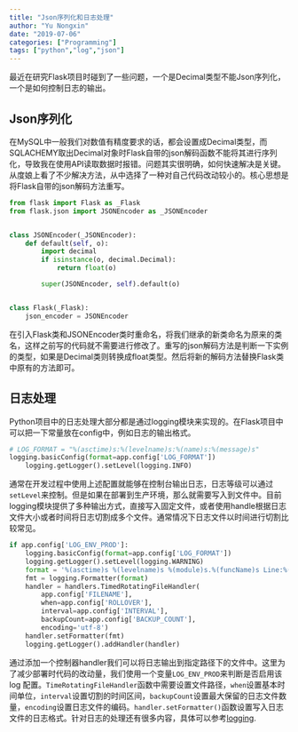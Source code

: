 ```yaml
---
title: "Json序列化和日志处理"
author: "Yu Nongxin"
date: "2019-07-06"
categories: ["Programming"]
tags: ["python","log","json"]
---
```

最近在研究Flask项目时碰到了一些问题，一个是Decimal类型不能Json序列化，一个是如何控制日志的输出。
<!--more-->

## Json序列化

在MySQL中一般我们对数值有精度要求的话，都会设置成Decimal类型，而SQLACHEMY取出Decimal对象时Flask自带的json解码函数不能将其进行序列化，导致我在使用API读取数据时报错。问题其实很明确，如何快速解决是关键。从度娘上看了不少解决方法，从中选择了一种对自己代码改动较小的。核心思想是将Flask自带的json解码方法重写。

```python
from flask import Flask as _Flask
from flask.json import JSONEncoder as _JSONEncoder


class JSONEncoder(_JSONEncoder):
    def default(self, o):
        import decimal
        if isinstance(o, decimal.Decimal):
            return float(o)

        super(JSONEncoder, self).default(o)


class Flask(_Flask):
    json_encoder = JSONEncoder
```

在引入Flask类和JSONEncoder类时重命名，将我们继承的新类命名为原来的类名，这样之前写的代码就不需要进行修改了。重写的json解码方法是判断一下实例的类型，如果是Decimal类则转换成float类型。然后将新的解码方法替换Flask类中原有的方法即可。

## 日志处理

Python项目中的日志处理大部分都是通过logging模块来实现的。在Flask项目中可以把一下常量放在config中，例如日志的输出格式。

```python
# LOG_FORMAT = "%(asctime)s:%(levelname)s:%(name)s:%(message)s"
logging.basicConfig(format=app.config['LOG_FORMAT'])
    logging.getLogger().setLevel(logging.INFO)
```

通常在开发过程中使用上述配置就能够在控制台输出日志，日志等级可以通过```setLevel```来控制。但是如果在部署到生产环境，那么就需要写入到文件中。目前logging模块提供了多种输出方式，直接写入固定文件，或者使用handle根据日志文件大小或者时间将日志切割成多个文件。通常情况下日志文件以时间进行切割比较常见。

```python
if app.config['LOG_ENV_PROD']:
    logging.basicConfig(format=app.config['LOG_FORMAT'])
    logging.getLogger().setLevel(logging.WARNING)
    format = '%(asctime)s %(levelname)s %(module)s.%(funcName)s Line:%(lineno)d:%(message)s'
    fmt = logging.Formatter(format)
    handler = handlers.TimedRotatingFileHandler(
        app.config['FILENAME'],
        when=app.config['ROLLOVER'],
        interval=app.config['INTERVAL'],
        backupCount=app.config['BACKUP_COUNT'],
        encoding='utf-8')
    handler.setFormatter(fmt)
    logging.getLogger().addHandler(handler)
```

通过添加一个控制器handler我们可以将日志输出到指定路径下的文件中。这里为了减少部署时代码的改动量，我们使用一个变量`LOG_ENV_PROD`来判断是否启用该 log 配置。`TimeRotatingFileHandler`函数中需要设置文件路径，`when`设置基本时间单位，`interval`设置切割的时间区间，`backupCount`设置最大保留的日志文件数量，`encoding`设置日志文件的编码。`handler.setFormatter()`函数设置写入日志文件的日志格式。针对日志的处理还有很多内容，具体可以参考[logging](https://docs.python.org/3/library/logging.html).